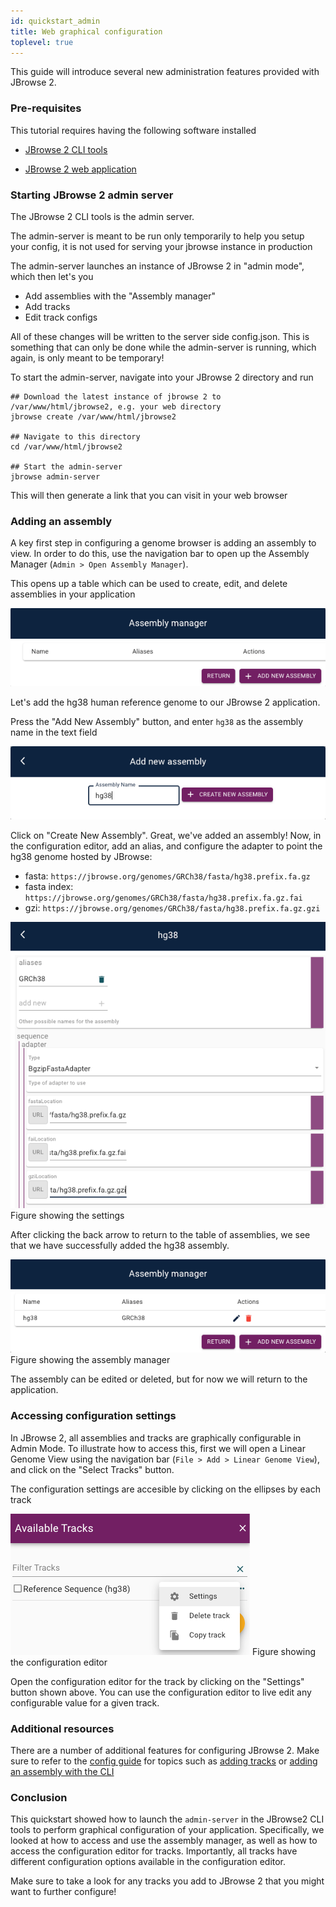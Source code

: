 ```yaml
---
id: quickstart_admin
title: Web graphical configuration
toplevel: true
---
```


This guide will introduce several new administration features provided with
JBrowse 2.

### Pre-requisites

This tutorial requires having the following software installed

- [JBrowse 2 CLI tools](web_cli_install#install-the-cli-tools)

- [JBrowse 2 web application](web_cli_install#using-jbrowse-create-to-install-jbrowse)

### Starting JBrowse 2 admin server

The JBrowse 2 CLI tools is the admin server.

The admin-server is meant to be run only temporarily to help you setup your
config, it is not used for serving your jbrowse instance in production

The admin-server launches an instance of JBrowse 2 in "admin mode", which then let's you

- Add assemblies with the "Assembly manager"
- Add tracks
- Edit track configs

All of these changes will be written to the server side config.json. This is
something that can only be done while the admin-server is running, which again,
is only meant to be temporary!

To start the admin-server, navigate into your JBrowse 2 directory and run

```sh-session
## Download the latest instance of jbrowse 2 to /var/www/html/jbrowse2, e.g. your web directory
jbrowse create /var/www/html/jbrowse2

## Navigate to this directory
cd /var/www/html/jbrowse2

## Start the admin-server
jbrowse admin-server
```

This will then generate a link that you can visit in your web browser

### Adding an assembly

A key first step in configuring a genome browser is adding an assembly to view.
In order to do this, use the navigation bar to open up the Assembly Manager
(`Admin > Open Assembly Manager`).

This opens up a table which can be used to create, edit, and delete assemblies
in your application

![](./img/assembly_manager.png)

Let's add the hg38 human reference genome to our JBrowse 2 application.

Press the "Add New Assembly" button, and enter `hg38` as the assembly name in
the text field

![](./img/add_hg38_assembly.png)

Click on "Create New Assembly". Great, we've added an assembly! Now, in the
configuration editor, add an alias, and configure the adapter to point the hg38
genome hosted by JBrowse:

- fasta: `https://jbrowse.org/genomes/GRCh38/fasta/hg38.prefix.fa.gz`
- fasta index: `https://jbrowse.org/genomes/GRCh38/fasta/hg38.prefix.fa.gz.fai`
- gzi: `https://jbrowse.org/genomes/GRCh38/fasta/hg38.prefix.fa.gz.gzi`

![](./img/configure_hg38_assembly.png)
Figure showing the settings

After clicking the back arrow to return to the table of assemblies, we see that
we have successfully added the hg38 assembly.

![](./img/hg38_assembly_table.png)
Figure showing the assembly manager

The assembly can be edited or deleted, but for now we will return to the
application.

### Accessing configuration settings

In JBrowse 2, all assemblies and tracks are graphically configurable in Admin
Mode. To illustrate how to access this, first we will open a Linear Genome
View using the navigation bar (`File > Add > Linear Genome View`), and click on
the "Select Tracks" button.

The configuration settings are accesible by clicking on the ellipses by each
track

![](./img/admin_settings_access.png)
Figure showing the configuration editor

Open the configuration editor for the track by clicking on the "Settings"
button shown above. You can use the configuration editor to live edit any
configurable value for a given track.

### Additional resources

There are a number of additional features for configuring JBrowse 2. Make sure
to refer to the [config guide](config_guide.md) for topics such as [adding
tracks](config_guide.md#adding-tracks-and-connections) or [adding an assembly
with the CLI](config_guide.md#adding-an-assembly-with-the-cli)

### Conclusion

This quickstart showed how to launch the `admin-server` in the JBrowse2 CLI
tools to perform graphical configuration of your application. Specifically, we
looked at how to access and use the assembly manager, as well as how to access
the configuration editor for tracks. Importantly, all tracks have different
configuration options available in the configuration editor.

Make sure to take a look for any tracks you add to JBrowse 2 that you might
want to further configure!
